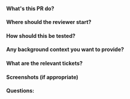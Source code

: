 #### What's this PR do?


#### Where should the reviewer start?


#### How should this be tested?


#### Any background context you want to provide?


#### What are the relevant tickets?


#### Screenshots (if appropriate)


#### Questions:
